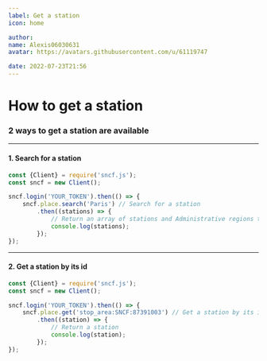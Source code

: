```yaml
---
label: Get a station
icon: home

author:
name: Alexis06030631
avatar: https://avatars.githubusercontent.com/u/61119747

date: 2022-07-23T21:56
---
```


# How to get a station

### 2 ways to get a station are available

---

#### 1. Search for a station

```js
const {Client} = require('sncf.js');
const sncf = new Client();

sncf.login('YOUR_TOKEN').then(() => {
    sncf.place.search('Paris') // Search for a station
        .then((stations) => {
            // Return an array of stations and Administrative regions that match the search
            console.log(stations);
        });
});
```

---

#### 2. Get a station by its id

```js
const {Client} = require('sncf.js');
const sncf = new Client();

sncf.login('YOUR_TOKEN').then(() => {
    sncf.place.get('stop_area:SNCF:87391003') // Get a station by its id
        .then((station) => {
            // Return a station
            console.log(station);
        });
});
```
